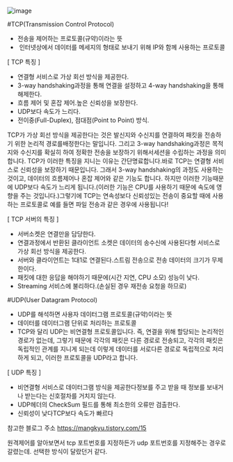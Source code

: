 ![image](https://user-images.githubusercontent.com/97571604/186859041-3ef756de-26f7-430e-b25a-a1b39fc4a31b.png)

#TCP(Transmission Control Protocol)
-  전송을 제어하는 프로토콜(규약)이라는 뜻
-  인터넷상에서 데이터를 메세지의 형태로 보내기 위해 IP와 함께 사용하는 프로토콜


[ TCP 특징 ]
- 연결형 서비스로 가상 회선 방식을 제공한다.
- 3-way handshaking과정을 통해 연결을 설정하고 4-way handshaking을 통해 해제한다.
- 흐름 제어 및 혼잡 제어.높은 신뢰성을 보장한다.
- UDP보다 속도가 느리다.
- 전이중(Full-Duplex), 점대점(Point to Point) 방식.

TCP가 가상 회선 방식을 제공한다는 것은 발신지와 수신지를 연결하여 패킷을 전송하기 위한 논리적 경로를배정한다는 말입니다. 그리고 3-way handshaking과정은 목적지와 수신지를 확실히 하여 정확한 전송을 보장하기 위해서세션을 수립하는 과정을 의미합니다. TCP가 이러한 특징을 지니는 이유는 간단명료합니다.바로 TCP는 연결형 서비스로 신뢰성을 보장하기 때문입니다. 그래서 3-way handshaking의 과정도 사용하는 것이고, 데이터의 흐름제어나 혼잡 제어와 같은 기능도 합니다. 하지만 이러한 기능때문에 UDP보다 속도가 느리게 됩니다.(이러한 기능은 CPU를 사용하기 때문에 속도에 영향을 주는 것입니다.)그렇기에 TCP는 연속성보다 신뢰성있는 전송이 중요할 때에 사용하는 프로토콜로 예를 들면 파일 전송과 같은 경우에 사용됩니다!

[ TCP 서버의 특징 ]
- 서버소켓은 연결만을 담당한다.
- 연결과정에서 반환된 클라이언트 소켓은 데이터의 송수신에 사용된다형 서비스로 가상 회선 방식을 제공한다.
- 서버와 클라이언트는 1대1로 연결된다.스트림 전송으로 전송 데이터의 크기가 무제한이다.
- 패킷에 대한 응답을 해야하기 때문에(시간 지연, CPU 소모) 성능이 낮다.
- Streaming 서비스에 불리하다.(손실된 경우 재전송 요청을 하므로)


#UDP(User Datagram Protocol)
- UDP를 해석하면 사용자 데이터그램 프로토콜(규약)이라는 뜻
- 데이터를 데이터그램 단위로 처리하는 프로토콜
- TCP와 달리 UDP는 비연결형 프로토콜입니다. 즉, 연결을 위해 할당되는 논리적인 경로가 없는데, 그렇기 때문에 각각의 패킷은 다른 경로로 전송되고, 
각각의 패킷은 독립적인 관계를 지니게 되는데 이렇게 데이터를 서로다른 경로로 독립적으로 처리하게 되고, 이러한 프로토콜을 UDP라고 합니다. 

[ UDP 특징 ]
- 비연결형 서비스로 데이터그램 방식을 제공한다정보를 주고 받을 때 정보를 보내거나 받는다는 신호절차를 거치지 않는다.
- UDP헤더의 CheckSum 필드를 통해 최소한의 오류만 검출한다.
- 신뢰성이 낮다TCP보다 속도가 빠르다

참고한 블로그 주소 https://mangkyu.tistory.com/15


원격제어를 알아보면서 tcp 포트번호를 지정하든가 udp 포트번호를 지정해주는 경우로 갈렸는데. 선택한 방식이 달랐던거 같다.
